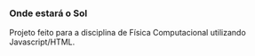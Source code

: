 ### Onde estará o Sol

Projeto feito para a disciplina de Física Computacional utilizando Javascript/HTML.
